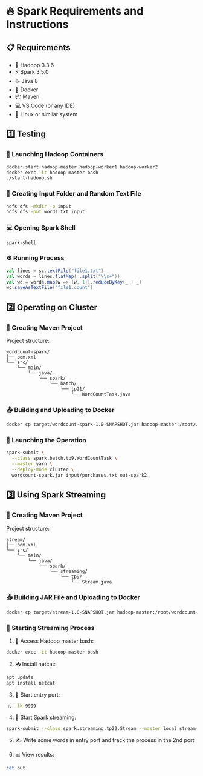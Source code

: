 # 🔥 Spark Requirements and Instructions

## 📋 Requirements

- 🐘 Hadoop 3.3.6
- ⚡ Spark 3.5.0
- ☕ Java 8
- 🐳 Docker
- 📦 Maven
- 💻 VS Code (or any IDE)
- 🐧 Linux or similar system

## 1️⃣ Testing

### 🚀 Launching Hadoop Containers

```bash
docker start hadoop-master hadoop-worker1 hadoop-worker2
docker exec -it hadoop-master bash
./start-hadoop.sh
```

### 📁 Creating Input Folder and Random Text File

```bash
hdfs dfs -mkdir -p input
hdfs dfs -put words.txt input
```

### 💻 Opening Spark Shell

```bash
spark-shell
```

### ⚙️ Running Process

```scala
val lines = sc.textFile("file1.txt")
val words = lines.flatMap(_.split("\\s+"))
val wc = words.map(w => (w, 1)).reduceByKey(_ + _)
wc.saveAsTextFile("file1.count")
```

## 2️⃣ Operating on Cluster

### 📁 Creating Maven Project

Project structure:

```
wordcount-spark/
├── pom.xml
└── src/
    └── main/
        └── java/
            └── spark/
                └── batch/
                    └── tp21/
                        └── WordCountTask.java
```

### 📤 Building and Uploading to Docker

```bash
docker cp target/wordcount-spark-1.0-SNAPSHOT.jar hadoop-master:/root/wordcount-spark.jar
```

### 🚀 Launching the Operation

```bash
spark-submit \
  --class spark.batch.tp9.WordCountTask \
  --master yarn \
  --deploy-mode cluster \
  wordcount-spark.jar input/purchases.txt out-spark2
```

## 3️⃣ Using Spark Streaming

### 📁 Creating Maven Project

Project structure:

```
stream/
├── pom.xml
└── src/
    └── main/
        └── java/
            └── spark/
                └── streaming/
                    └── tp9/
                        └── Stream.java
```

### 📤 Building JAR File and Uploading to Docker

```bash
docker cp target/stream-1.0-SNAPSHOT.jar hadoop-master:/root/wordcount-spark.jar
```

### 🔄 Starting Streaming Process

1. 🔑 Access Hadoop master bash:

```bash
docker exec -it hadoop-master bash
```

2. 📥 Install netcat:

```bash
apt update
apt install netcat
```

3. 🔌 Start entry port:

```bash
nc -lk 9999
```

4. 🚀 Start Spark streaming:

```bash
spark-submit --class spark.streaming.tp22.Stream --master local stream-1.jar > out
```

5. ✍️ Write some words in entry port and track the process in the 2nd port

6. 📊 View results:

```bash
cat out
```
